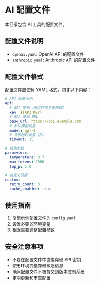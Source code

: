 # AI 配置文件

本目录包含 AI 工具的配置文件。

## 配置文件说明

- `openai.yaml`: OpenAI API 的配置文件
- `anthropic.yaml`: Anthropic API 的配置文件

## 配置文件格式

配置文件应使用 YAML 格式，包含以下内容：

```yaml
# API 配置示例
api:
  # API 密钥（通过环境变量获取）
  key: ${API_KEY}
  # API 基础 URL
  base_url: https://api.example.com
  # 默认模型设置
  model: gpt-4
  # 请求超时设置（秒）
  timeout: 30

# 模型参数
parameters:
  temperature: 0.7
  max_tokens: 2000
  top_p: 1.0

# 自定义设置
custom:
  retry_count: 3
  cache_enabled: true
```

## 使用指南

1. 复制示例配置文件为 `config.yaml`
2. 设置必要的环境变量
3. 根据需要调整配置参数

## 安全注意事项

- 不要在配置文件中直接存储 API 密钥
- 使用环境变量存储敏感信息
- 确保配置文件不被提交到版本控制系统
- 定期更新和审查配置 